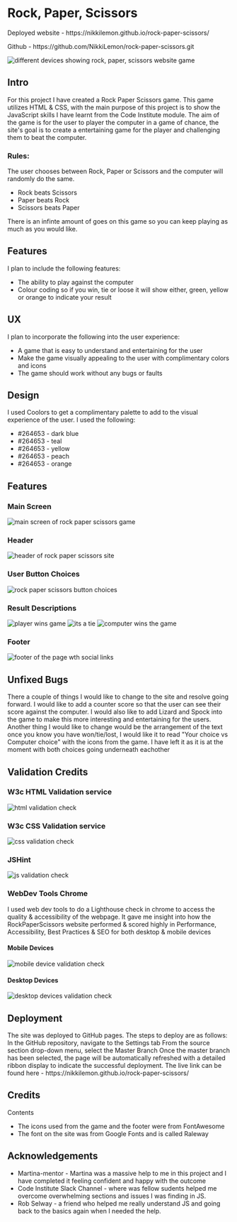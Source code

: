 <h1>Rock, Paper, Scissors</h1>

<p>Deployed website - https://nikkilemon.github.io/rock-paper-scissors/</p>
<p>Github - https://github.com/NikkiLemon/rock-paper-scissors.git</p>

<img src="assets/images/screenshot-devices.png" alt="different devices showing rock, paper, scissors website game" title="rock paper scissors on different devices">

<h2>Intro</h2>
<p>For this project I have created a Rock Paper Scissors game. This game utilizes HTML & CSS, with the main purpose of this project is to show the JavaScript skills I have learnt from the Code Institute module. The aim of the game is for the user to player the computer in a game of chance, the site's goal is to create a entertaining game for the player and challenging them to beat the computer. </p>
<h3>Rules:</h3>
<p>The user chooses between Rock, Paper or Scissors and the computer will randomly do the same. 
<ul>
<li>Rock beats Scissors</li>
<li>Paper beats Rock</li>
<li>Scissors beats Paper</li>
</ul>
There is an infinte amount of goes on this game so you can keep playing as much as you would like. 
</p>

<h2>Features</h2>
<p>I plan to include the following features:
<ul>
<li>The ability to play against the computer</li>
<li>Colour coding so if you win, tie or loose it will show either, green, yellow or orange to indicate your result</li>
</ul>
</p>

<h2>UX</h2>

<p>I plan to incorporate the following into the user experience:
<ul>
<li>A game that is easy to understand and entertaining for the user</li>
<li>Make the game visually appealing to the user with complimentary colors and icons</li>
<li>The game should work without any bugs or faults</li>
</ul>
</p>

<h2>Design</h2>
<p>I used Coolors to get a complimentary palette to add to the visual experience of the user. I used the following: 
<ul>
<li>#264653 - dark blue</li>
<li>#264653 - teal</li>
<li>#264653 - yellow</li>
<li>#264653 - peach</li>
<li>#264653 - orange</li>
</ul>
</p>

<h2>Features</h2>
<h3>Main Screen</h3>
    <img src="assets/images/main-screen.png" alt="main screen of rock paper scissors game">
<h3>Header</h3>
<img src="assets/images/header.png" alt="header of rock paper scissors site">
<h3>User Button Choices</h3>
<img src="assets/images/buttons.png" alt="rock paper scissors button choices">
<h3>Result Descriptions</h3>
<img src="assets/images/player-wins.png" alt="player wins game">
<img src="assets/images/tie.png" alt="its a tie">
<img src="assets/images/computer-wins.png" alt="computer wins the game">
<h3>Footer</h3>
<img src="assets/images/footer.png" alt="footer of the page wth social links">

<h2>Unfixed Bugs</h2>
<p>There a couple of things I would like to change to the site and resolve going forward. I would like to add a counter score so that the user can see their score against the computer. I would also like to add Lizard and Spock into the game to make this more interesting and entertaining for the users. 
Another thing I would like to change would be the arrangement of the text once you know you have won/tie/lost, I would like it to read "Your choice vs Computer choice" with the icons from the game. I have left it as it is at the moment with both choices going underneath eachother</p>

<h2>Validation Credits</h2>
<h3>W3c HTML Validation service</h3>
<img src="assets/images/html-check.png" alt="html validation check">
<h3>W3c CSS Validation service</h3>
<img src="assets/images/css-check.png" alt="css validation check">
<h3>JSHint</h3>
<img src="assets/images/js-check.png" alt="js validation check">
<h3>WebDev Tools Chrome </h3>
<p>I used web dev tools to do a Lighthouse check in chrome to access the quality & accessibility of the webpage. It gave me insight into how the RockPaperScissors website performed & scored highly in Performance, Accessibility, Best Practices & SEO for both desktop & mobile devices
</p>
<h4>Mobile Devices</h4>
<img src="assets/images/mobile-check.png" alt="mobile device validation check">
<h4>Desktop Devices</h4>
<img src="assets/images/desktop-check.png" alt="desktop devices validation check">

<h2>Deployment</h2>
<p>The site was deployed to GitHub pages. The steps to deploy are as follows: In the GitHub repository, navigate to the Settings tab From the source section drop-down menu, select the Master Branch Once the master branch has been selected, the page will be automatically refreshed with a detailed ribbon display to indicate the successful deployment. The live link can be found here - https://nikkilemon.github.io/rock-paper-scissors/</p>


<h2>Credits</h2>
<p>Contents</p>
<ul>
<li>The icons used from the game and the footer were from FontAwesome</li>
<li>The font on the site was from Google Fonts and is called Raleway
</ul>

<h2>Acknowledgements</h2>
<ul>
<li>Martina-mentor - Martina was a massive help to me in this project and I have completed it feeling confident and happy with the outcome</li>
<li>Code Institute Slack Channel - where was fellow sudents helped me overcome overwhelming sections and issues I was finding in JS. </li>
<li>Rob Selway - a friend who helped me really understand JS and going back to the basics again when I needed the help. 